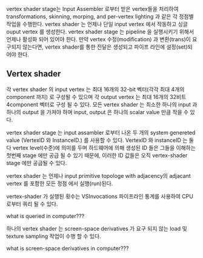 vertex shader stage는 Input Assembler 로부터 받은 vertex들을 처리하여  transformations, skinning, morping, and per-vertex lighting 과 같은 각 정점별 작업을 수행한다. vertex shader 는 언제나 단일 input vertex 에서 작동하고 싱글 ouput vertex 를 생성한다. vertex shader stage 는 pipeline 을 실행시키기 위해서 언제나 활성화 되어 있어야 한다. 만약 vertex 수정(modification) 과 변환(trans)이 요구되지 않는다면, vertex shader를 통한 전달은 생성되고 파이프 라인에 설정(set)되어야 한다.  

## Vertex shader

각 vertex shader 의 input vertex 는 최대 16개의 32-bit 벡터(각각 최대 4개의 component 까지) 로 구성될 수 있으며 각 output vertex 는 최대 16개의 32비트 4component 벡터로 구성 될 수 있다. 모든 vertex shader 는 최소한 하나의 input 과  하나의 output 을 가져야 하며 input, output 은 하나의 scalar value 만큼 작을 수 있다. 

vertex shader stage 는 input assambler 로부터 나온 두 개의 system genereted value (VertexID 와 InstanceID.) 를 사용할 수 있다. VertexID 와 instanceID 는 둘 다 vertex level(수준)에 의미를 두며 하드웨어에 의해 생성된 ID 들은 그들을 이해하는 첫번째 stage 에만 공급 될 수 있기 때문에, 이러한 ID 값들은 오직 vertex-shader stage 에만 공급될 수 있다.

vertex shader 는 언제나 input primitive topologe with adjacency의 adjacant vertex 를 포함한 모든 정점 에서 실행(run)된다. 

vertex-shader 가 실행된 횟수는 VSInvocations 파이프라인 통계를 사용하여 CPU 로부터 쿼리 될 수 있다.

what is queried  in computer???

하나의 vertex shader 는 screen-space derivatives 가 요구 되지 않는 load  및 texture sampling 작업이 수행 할 수 있다.

what is  screen-space derivatives  in computer???